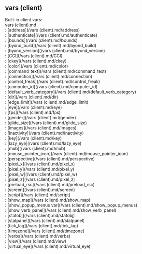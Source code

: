 ## vars (client)    
Built-in client vars:    
vars (client).md    
:   [address](/vars (client).md/address)    
:   [authenticate](/vars (client).md/authenticate)    
:   [bounds](/vars (client).md/bounds)    
:   [byond_build](/vars (client).md/byond_build)    
:   [byond_version](/vars (client).md/byond_version)    
:   [CGI](/vars (client).md/CGI)    
:   [ckey](/vars (client).md/ckey)    
:   [color](/vars (client).md/color)    
:   [command_text](/vars (client).md/command_text)    
:   [connection](/vars (client).md/connection)    
:   [control_freak](/vars (client).md/control_freak)    
:   [computer_id](/vars (client).md/computer_id)    
:   [default_verb_category](/vars (client).md/default_verb_category)    
:   [dir](/vars (client).md/dir)    
:   [edge_limit](/vars (client).md/edge_limit)    
:   [eye](/vars (client).md/eye)    
:   [fps](/vars (client).md/fps)    
:   [gender](/vars (client).md/gender)    
:   [glide_size](/vars (client).md/glide_size)    
:   [images](/vars (client).md/images)    
:   [inactivity](/vars (client).md/inactivity)    
:   [key](/vars (client).md/key)    
:   [lazy_eye](/vars (client).md/lazy_eye)    
:   [mob](/vars (client).md/mob)    
:   [mouse_pointer_icon](/vars (client).md/mouse_pointer_icon)    
:   [perspective](/vars (client).md/perspective)    
:   [pixel_x](/vars (client).md/pixel_x)    
:   [pixel_y](/vars (client).md/pixel_y)    
:   [pixel_w](/vars (client).md/pixel_w)    
:   [pixel_z](/vars (client).md/pixel_z)    
:   [preload_rsc](/vars (client).md/preload_rsc)    
:   [screen](/vars (client).md/screen)    
:   [script](/vars (client).md/script)    
:   [show_map](/vars (client).md/show_map)    
:   [show_popup_menus var](/vars (client).md/show_popup_menus)    
:   [show_verb_panel](/vars (client).md/show_verb_panel)    
:   [statobj](/vars (client).md/statobj)    
:   [statpanel](/vars (client).md/statpanel)    
:   [tick_lag](/vars (client).md/tick_lag)    
:   [timezone](/vars (client).md/timezone)    
:   [verbs](/vars (client).md/verbs)    
:   [view](/vars (client).md/view)    
:   [virtual_eye](/vars (client).md/virtual_eye)  
